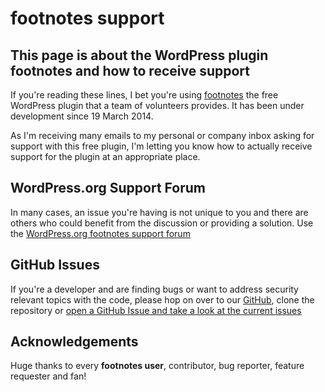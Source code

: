 # footnotes support


## This page is about the WordPress plugin footnotes and how to receive support

If you're reading these lines, I bet you're using [footnotes](https://cheret.tech/footnotes/) the free WordPress plugin that a team of volunteers provides. It has been under development since 19 March 2014.

As I'm receiving many emails to my personal or company inbox asking for support with this free plugin, I'm letting you know how to actually receive support for the plugin at an appropriate place.

## WordPress.org Support Forum

In many cases, an issue you're having is not unique to you and there are others who could benefit from the discussion or providing a solution. Use the [WordPress.org footnotes support forum](https://wordpress.org/support/plugin/footnotes/)

## GitHub Issues

If you're a developer and are finding bugs or want to address security relevant topics with the code, please hop on over to our [GitHub](https://github.com/markcheret/footnotes), clone the repository or [open a GitHub Issue and take a look at the current issues](https://github.com/markcheret/footnotes/issues)

## Acknowledgements

Huge thanks to every **footnotes user**, contributor, bug reporter, feature requester and fan!

